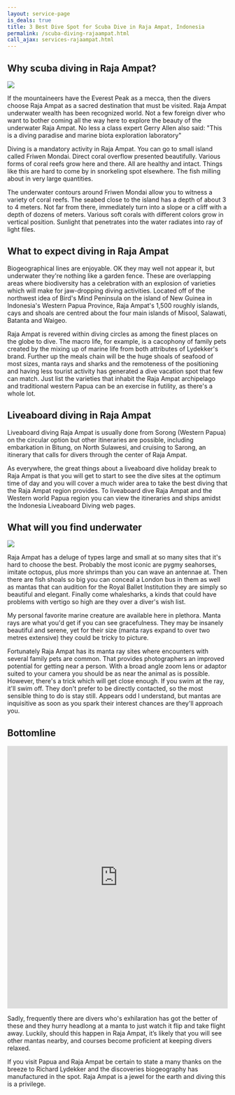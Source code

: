 ```yaml
---
layout: service-page
is_deals: true
title: 3 Best Dive Spot for Scuba Dive in Raja Ampat, Indonesia
permalink: /scuba-diving-rajaampat.html
call_ajax: services-rajaampat.html
---
```


## Why scuba diving in Raja Ampat?

<img class="img-responsive" src="https://www.sunrise-divers.com/wp-content/uploads/2017/05/manta-raja-ampat.jpg" />

If the mountaineers have the Everest Peak as a mecca, then the divers choose Raja Ampat as a sacred destination that must be visited. Raja Ampat underwater wealth has been recognized world. Not a few foreign diver who want to bother coming all the way here to explore the beauty of the underwater Raja Ampat. No less a class expert Gerry Allen also said: "This is a diving paradise and marine biota exploration laboratory"

Diving is a mandatory activity in Raja Ampat. You can go to small island called Friwen Mondai. Direct coral overflow presented beautifully. Various forms of coral reefs grow here and there. All are healthy and intact. Things like this are hard to come by in snorkeling spot elsewhere. The fish milling about in very large quantities.

The underwater contours around Friwen Mondai allow you to witness a variety of coral reefs. The seabed close to the island has a depth of about 3 to 4 meters. Not far from there, immediately turn into a slope or a cliff with a depth of dozens of meters. Various soft corals with different colors grow in vertical position. Sunlight that penetrates into the water radiates into ray of light files.

## What to expect diving in Raja Ampat

Biogeographical lines are enjoyable. OK they may well not appear it, but underwater they're nothing like a garden fence. These are overlapping areas where biodiversity has a celebration with an explosion of varieties which will make for jaw-dropping diving activities. Located off of the northwest idea of Bird's Mind Peninsula on the island of New Guinea in Indonesia's Western Papua Province, Raja Ampat's 1,500 roughly islands, cays and shoals are centred about the four main islands of Misool, Salawati, Batanta and Waigeo.

Raja Ampat is revered within diving circles as among the finest places on the globe to dive. The macro life, for example, is a cacophony of family pets created by the mixing up of marine life from both attributes of Lydekker's brand. Further up the meals chain will be the huge shoals of seafood of most sizes, manta rays and sharks and the remoteness of the positioning and having less tourist activity has generated a dive vacation spot that few can match. Just list the varieties that inhabit the Raja Ampat archipelago and traditional western Papua can be an exercise in futility, as there's a whole lot.

## Liveaboard diving in Raja Ampat

Liveaboard diving Raja Ampat is usually done from Sorong (Western Papua) on the circular option but other itineraries are possible, including embarkation in Bitung, on North Sulawesi, and cruising to Sarong, an itinerary that calls for divers through the center of Raja Ampat.

As everywhere, the great things about a liveaboard dive holiday break to Raja Ampat is that you will get to start to see the dive sites at the optimum time of day and you will cover a much wider area to take the best diving that the Raja Ampat region provides. To liveaboard dive Raja Ampat and the Western world Papua region you can view the itineraries and ships amidst the Indonesia Liveaboard Diving web pages.

## What will you find underwater

<img class="img-responsive" src="https://www.papuaexplorers.com/wp-content/uploads/2016/06/raja_ampat_diving_main.jpg" />

Raja Ampat has a deluge of types large and small at so many sites that it's hard to choose the best. Probably the most iconic are pygmy seahorses, imitate octopus, plus more shrimps than you can wave an antennae at. Then there are fish shoals so big you can conceal a London bus in them as well as mantas that can audition for the Royal Ballet Institution they are simply so beautiful and elegant. Finally come whalesharks, a kinds that could have problems with vertigo so high are they over a diver's wish list.

My personal favorite marine creature are available here in plethora. Manta rays are what you'd get if you can see gracefulness. They may be insanely beautiful and serene, yet for their size (manta rays expand to over two metres extensive) they could be tricky to picture.

Fortunately Raja Ampat has its manta ray sites where encounters with several family pets are common. That provides photographers an improved potential for getting near a person. With a broad angle zoom lens or adaptor suited to your camera you should be as near the animal as is possible. However, there's a trick which will get close enough. If you swim at the ray, it'll swim off. They don't prefer to be directly contacted, so the most sensible thing to do is stay still. Appears odd I understand, but mantas are inquisitive as soon as you spark their interest chances are they'll approach you.

## Bottomline

<iframe width="100%" height="600" src="https://www.youtube.com/embed/83e4JmXKbEc?rel=0&amp;showinfo=0" frameborder="0" allow="autoplay; encrypted-media" allowfullscreen></iframe>

Sadly, frequently there are divers who's exhilaration has got the better of these and they hurry headlong at a manta to just watch it flip and take flight away. Luckily, should this happen in Raja Ampat, it’s likely that you will see other mantas nearby, and courses become proficient at keeping divers relaxed.

If you visit Papua and Raja Ampat be certain to state a many thanks on the breeze to Richard Lydekker and the discoveries biogeography has manufactured in the spot. Raja Ampat is a jewel for the earth and diving this is a privilege.

